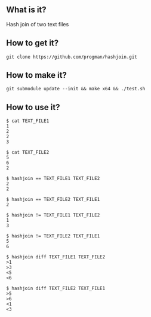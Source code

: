 ## What is it?
Hash join of two text files

## How to get it?

	git clone https://github.com/progman/hashjoin.git

## How to make it?

	git submodule update --init && make x64 && ./test.sh

## How to use it?

	$ cat TEXT_FILE1
	1
	2
	2
	3

	$ cat TEXT_FILE2
	5
	6
	2

	$ hashjoin == TEXT_FILE1 TEXT_FILE2
	2
	2

	$ hashjoin == TEXT_FILE2 TEXT_FILE1
	2

	$ hashjoin != TEXT_FILE1 TEXT_FILE2
	1
	3

	$ hashjoin != TEXT_FILE2 TEXT_FILE1
	5
	6

	$ hashjoin diff TEXT_FILE1 TEXT_FILE2
	>1
	>3
	<5
	<6

	$ hashjoin diff TEXT_FILE2 TEXT_FILE1
	>5
	>6
	<1
	<3
